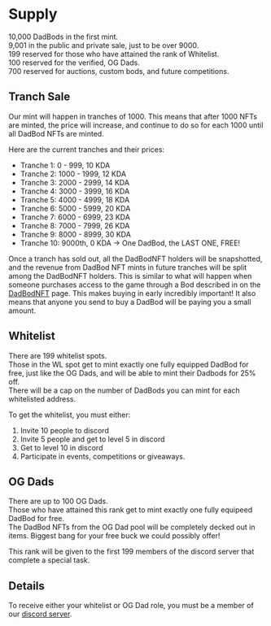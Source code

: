 # Supply
10,000 DadBods in the first mint.  
9,001 in the public and private sale, just to be over 9000.  
199 reserved for those who have attained the rank of Whitelist.  
100 reserved for the verified, OG Dads.  
700 reserved for auctions, custom bods, and future competitions.

## Tranch Sale
Our mint will happen in tranches of 1000. This means that after 1000 NFTs are minted, the price will increase, and continue to do so for each 1000 until all DadBod NFTs are minted.

Here are the current tranches and their prices:

- Tranche 1: 0 - 999, 10 KDA
- Tranche 2: 1000 - 1999, 12 KDA
- Tranche 3: 2000 - 2999, 14 KDA
- Tranche 4: 3000 - 3999, 16 KDA
- Tranche 5: 4000 - 4999, 18 KDA
- Tranche 6: 5000 - 5999, 20 KDA
- Tranche 7: 6000 - 6999, 23 KDA
- Tranche 8: 7000 - 7999, 26 KDA
- Tranche 9: 8000 - 8999, 30 KDA
- Tranche 10: 9000th, 0 KDA -> One DadBod, the LAST ONE, FREE!

Once a tranch has sold out, all the DadBodNFT holders will be snapshotted, and the revenue from DadBod NFT mints in future tranches will be split among the DadBodNFT holders. This is similar to what will happen when someone purchases access to the game through a Bod described in on the [DadBodNFT](DadBodNFT.md) page. This makes buying in early incredibly important! It also means that anyone you send to buy a DadBod will be paying you a small amount.

## Whitelist
There are 199 whitelist spots.  
Those in the WL spot get to mint exactly one fully equipped DadBod for free, just like the OG Dads, and will be able to mint their Dadbods for 25% off.  
There will be a cap on the number of DadBods you can mint for each whitelisted address.  

To get the whitelist, you must either:  

1. Invite 10 people to discord
2. Invite 5 people and get to level 5 in discord
3. Get to level 10 in discord 
4. Participate in events, competitions or giveaways.  

## OG Dads
There are up to 100 OG Dads.  
Those who have attained this rank get to mint exactly one fully equipeed DadBod for free.  
The DadBod NFTs from the OG Dad pool will be completely decked out in items. Biggest bang for your free buck we could possibly offer!  

This rank will be given to the first 199 members of the discord server that complete a special task.  

## Details
To receive either your whitelist or OG Dad role, you must be a member of our [discord server](https://discord.gg/Aun5YcvKWc).
